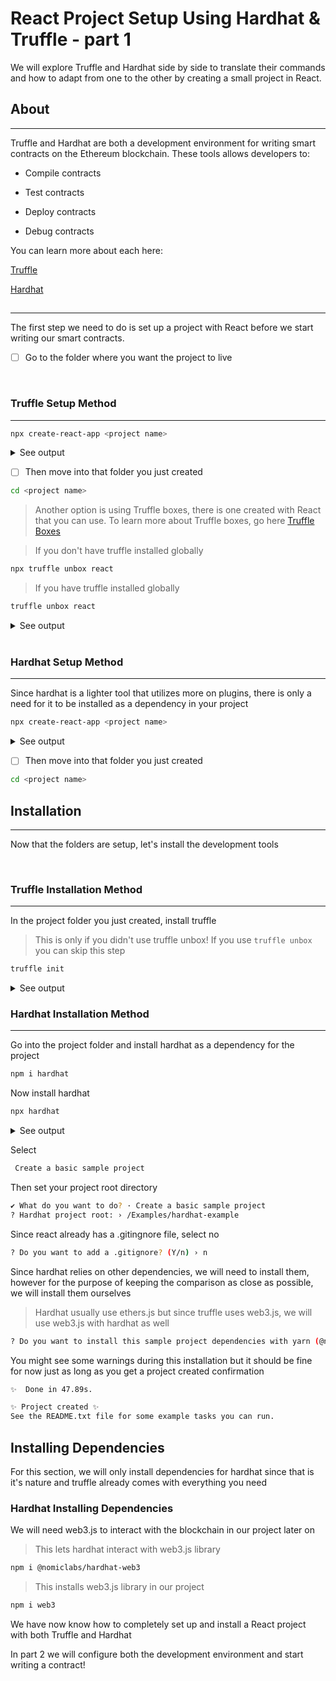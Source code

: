 # React Project Setup Using Hardhat & Truffle - part 1

We will explore Truffle and Hardhat side by side to translate their commands and how to adapt from one to the other by creating a small project in React.

## About

---
Truffle and Hardhat are both a development environment for writing smart contracts on the Ethereum blockchain. These tools allows developers to:

- Compile contracts

- Test contracts

- Deploy contracts

- Debug contracts

You can learn more about each here:

[Truffle](https://www.trufflesuite.com/docs/truffle/overview)

[Hardhat](https://www.trufflesuite.com/docs/truffle/overview)

## 

---

The first step we need to do is set up a project with React before we start writing our smart contracts.

- [ ] Go to the folder where you want the project to live

<br>

### Truffle Setup Method

---

```sh
npx create-react-app <project name>
```

<details> <summary>See output</summary>

```sh
npx create-react-app truffle-example

Creating a new React app in /Examples/truffle-example.

Installing packages. This might take a couple of minutes.
Installing react, react-dom, and react-scripts with cra-template...



Created git commit.

Success! Created truffle-example at /Examples/truffle-example
Inside that directory, you can run several commands:

  yarn start
    Starts the development server.

  yarn build
    Bundles the app into static files for production.

  yarn test
    Starts the test runner.

  yarn eject
    Removes this tool and copies build dependencies, configuration files
    and scripts into the app directory. If you do this, you can’t go back!

We suggest that you begin by typing:

  cd truffle-example
  yarn start

Happy hacking!
```

</details>

- [ ] Then move into that folder you just created

```sh
cd <project name>
```

> Another option is using Truffle boxes, there is one created with React that you can use. To learn more about Truffle boxes, go here [Truffle Boxes]("https://www.trufflesuite.com/boxes")

> If you don't have truffle installed globally

```sh
npx truffle unbox react
```

>If you have truffle installed globally

```sh
truffle unbox react
```

<details> <summary>See output</summary>

```sh
truffle unbox react

Starting unbox...
=================

✔ Preparing to download box
✔ Downloading
✔ Cleaning up temporary files
✔ Setting up box

Unbox successful, sweet!

Commands:

  Compile:              truffle compile
  Migrate:              truffle migrate
  Test contracts:       truffle test
  Test dapp:            cd client && npm test
  Run dev server:       cd client && npm run start
  Build for production: cd client && npm run build
```

</details>

<br>

### Hardhat Setup Method

---
Since hardhat is a lighter tool that utilizes more on plugins, there is only a need for it to be installed as a dependency in your project

```sh
npx create-react-app <project name>
```

<details> <summary>See output</summary>

```sh
npx create-react-app hardhat-example

Creating a new React app in /Examples/hardhat-example.

Installing packages. This might take a couple of minutes.
Installing react, react-dom, and react-scripts with cra-template...



Created git commit.

Success! Created hardhat-example at /Examples/hardhat-example
Inside that directory, you can run several commands:

  yarn start
    Starts the development server.

  yarn build
    Bundles the app into static files for production.

  yarn test
    Starts the test runner.

  yarn eject
    Removes this tool and copies build dependencies, configuration files
    and scripts into the app directory. If you do this, you can’t go back!

We suggest that you begin by typing:

  cd hardhat-example
  yarn start

Happy hacking!
```

</details>

- [ ] Then move into that folder you just created

```sh
cd <project name>
```

## Installation

---
Now that the folders are setup, let's install the development tools

<br>

### Truffle Installation Method

---

In the project folder you just created, install truffle

>This is only if you  didn't use truffle unbox! If you use ```truffle unbox``` you can skip this step

```sh
truffle init
```

<details> <summary>See output</summary>

```sh
truffle init

Starting init...
================

> Copying project files to /Examples/truffle-example

Init successful, sweet!
```

</details>

### Hardhat Installation Method

---
Go into the project folder and install hardhat as a dependency for the project

```sh
npm i hardhat
```

Now install hardhat

```sh
npx hardhat
```
<details> <summary>See output</summary>

```sh
888    888                      888 888               888
888    888                      888 888               888
888    888                      888 888               888
8888888888  8888b.  888d888 .d88888 88888b.   8888b.  888888
888    888     "88b 888P"  d88" 888 888 "88b     "88b 888
888    888 .d888888 888    888  888 888  888 .d888888 888
888    888 888  888 888    Y88b 888 888  888 888  888 Y88b.
888    888 "Y888888 888     "Y88888 888  888 "Y888888  "Y888

👷 Welcome to Hardhat v2.6.1 👷‍

? What do you want to do? …
❯ Create a basic sample project
  Create an advanced sample project
  Create an empty hardhat.config.js
  Quit
```

</details>

Select

```sh
 Create a basic sample project
 ```

 Then set your project root directory

```sh
✔ What do you want to do? · Create a basic sample project
? Hardhat project root: › /Examples/hardhat-example
```

Since react already has a .gitingnore file, select no

```sh
? Do you want to add a .gitignore? (Y/n) › n
```

Since hardhat relies on other dependencies, we will need to install them, however for the purpose of keeping the comparison as close as possible, we will install them ourselves

>Hardhat usually use ethers.js but since truffle uses web3.js, we will use web3.js with hardhat as well

```sh
? Do you want to install this sample project dependencies with yarn (@nomiclabs/hardhat-waffle ethereum-waffle chai @nomiclabs/hardhat-ethers ethers)? (Y/n) › n
```

You might see some warnings during this installation but it should be fine for now just as long as you get a project created confirmation

```sh
✨  Done in 47.89s.

✨ Project created ✨
See the README.txt file for some example tasks you can run.
```

## Installing Dependencies

For this section, we will only install dependencies for hardhat since that is it's nature and truffle already comes with everything you need

### Hardhat Installing Dependencies

We will need web3.js to interact with the blockchain in our project later on

>This lets hardhat interact with web3.js library

```sh
npm i @nomiclabs/hardhat-web3
```

>This installs web3.js library in our project

```sh
npm i web3
```

 We have now know how to completely set up and install a React project with both Truffle and Hardhat

In part 2 we will configure both the development environment and start writing a contract!
